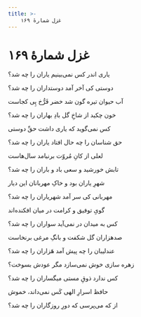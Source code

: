 ```yaml
---
title: >-
    غزل شمارهٔ ۱۶۹
---
```

# غزل شمارهٔ ۱۶۹

<div class="b" id="bn1"><div class="m1"><p>یاری اندر کس نمی‌بینیم یاران را چه شد؟</p></div>
<div class="m2"><p>دوستی کی آخر آمد دوستداران را چه شد؟</p></div></div>
<div class="b" id="bn2"><div class="m1"><p>آب حیوان تیره گون شد خضر فَرُّخ پِی کجاست</p></div>
<div class="m2"><p>خون چکید از شاخِ گل بادِ بهاران را چه شد؟</p></div></div>
<div class="b" id="bn3"><div class="m1"><p>کس نمی‌گوید که یاری داشت حقِّ دوستی</p></div>
<div class="m2"><p>حق شناسان را چه حال افتاد یاران را چه شد؟</p></div></div>
<div class="b" id="bn4"><div class="m1"><p>لعلی از کانِ مُروّت برنیامد سال‌هاست</p></div>
<div class="m2"><p>تابش خورشید و سعی باد و باران را چه شد؟</p></div></div>
<div class="b" id="bn5"><div class="m1"><p>شهرِ یاران بود و خاکِ مهربانان این دیار</p></div>
<div class="m2"><p>مهربانی کی سر آمد شهریاران را چه شد؟</p></div></div>
<div class="b" id="bn6"><div class="m1"><p>گویِ توفیق و کرامت در میان افکنده‌اند</p></div>
<div class="m2"><p>کس به میدان در نمی‌آید سواران را چه شد؟</p></div></div>
<div class="b" id="bn7"><div class="m1"><p>صدهزاران گل شکفت و بانگِ مرغی برنخاست</p></div>
<div class="m2"><p>عندلیبان را چه پیش آمد هَزاران را چه شد؟</p></div></div>
<div class="b" id="bn8"><div class="m1"><p>زهره سازی خوش نمی‌سازد مگر عودش بسوخت؟</p></div>
<div class="m2"><p>کس ندارد ذوقِ مستی میگساران را چه شد؟</p></div></div>
<div class="b" id="bn9"><div class="m1"><p>حافظ اسرارِ الهی کَس نمی‌داند، خموش</p></div>
<div class="m2"><p>از که می‌پرسی که دورِ روزگاران را چه شد؟</p></div></div>
